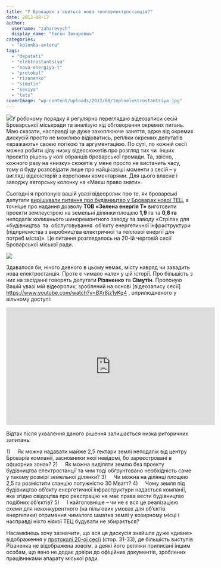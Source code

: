 ```yaml
---
title: "У Броварах з’явиться нова теплоелектростанція?"
date: 2012-08-17
author: 
  username: "zaharevych"
  display_name: "Євген Захаревич"
categories: 
  - "kolonka-avtora"
tags: 
  - "deputati"
  - "elektrostantsiya"
  - "nova-energiya-t"
  - "protokol"
  - "rizanenko"
  - "simutin"
  - "sesiya"
  - "tets"
coverImage: "wp-content/uploads/2012/08/teploelektrostantsiya.jpg"
---
```


[![](https://mpz.brovary.org/wp-content/uploads/2012/08/teploelektrostantsiya.jpg)](https://mpz.brovary.org/wp-content/uploads/2012/08/teploelektrostantsiya.jpg)У робочому порядку я регулярно переглядаю відеозаписи сесій Броварської міськради та аналізую хід обговорення окремих питань. Маю сказати, насправді це дуже захоплююче заняття, адже від окремих дискусій просто не можливо відірватись, репліки окремих депутатів «вражають» своєю логікою та аргументацією. По суті, по кожній сесії можна робити цілу низку відеосюжетів про розгляд тих чи  інших проектів рішень у колі обранців броварської громади. Та, звісно, кожного разу на «низку» сюжетів у мене просто не вистачить часу, тому я буду розповідати лише про найцікавіші моменти з сесій – у вигляді відеоісторій з короткими коментарями. Для цього власне і заводжу авторську колонку на «Маєш право знати».

Сьогодні я пропоную вашій увазі відеоролик про те, як броварські депутати [вирішували питання про будівництво у Броварах нової ТЕЦ](https://docs.brovary.org/p1286/12.04.2012/586-20-06), а точніше про надання дозволу **ТОВ «Зелена енергія Т»** виготовити проекти землеустрою на земельні ділянки площею **1,9** га та **0,6 га** неподалік колишнього шиноремонтного заводу та заводу «Стріла» для «будівництва  та  обслуговування  об’єкту енергетичної інфраструктури (підприємства з виробництва електричної та теплової енергії для  потреб міста)». Це питання розглядалось на 20-ій черговій сесії Броварської міської ради.

[![](https://mpz.brovary.org/wp-content/uploads/2012/08/dilyanki.png)](https://mpz.brovary.org/wp-content/uploads/2012/08/dilyanki.png)

Здавалося би, нічого дивного в цьому немає, місту навряд чи завадить нова електростанція. Проте є чимало «але» у цій історії. Про більшість з них на засіданні говорять депутати **Різаненко** та **Сімутін**. Пропоную Вашій увазі мій відеоролик, зроблений на основі [відеозапису сесії] https://www.youtube.com/watch?v=BXr8jz1yKq4 , оприлюдненого у вільному доступі:

<iframe src="https://www.youtube.com/embed/GEDrpSWMZ9c" frameborder="0" width="560" height="315"></iframe>

Відтак після ухвалення даного рішення залишається низка риторичних запитань:

1)     Як можна надавати майже 2,5 гектари землі неподалік від центру Броварів компанії, засновники якої невідомі, бо зареєстровані в офшорних зонах? 2)     Як можна виділяти землю без проекту будівництва електростанції та чим тоді обґрунтовано необхідність саме у такому розмірі земельної ділянки? 3)     Чи можна на ділянці площею 2,5 га розмістити станцію потужністю 30 Мватт? 4)     Чому земля під будівництво об’єкту енергетичної інфраструктури надається компанії, яка згідно свідоцтва про реєстрацію не має права вести будівництво подібних об’єктів? 5)     І найголовніше – чи не є вся це реалізацією схеми для неконкурентного (на пільгових умовах для об’єктів енергетики) отримання чималого шматка землі у козирному місці і насправді ніхто ніякої ТЕЦ будувати не збирається?

Насамкінець хочу зазначити, що вся ця дискусія знайшла дуже «дивне» відображення у [протоколі 20-ої сесії](https://rizanenko.org/downloads/doc/protokoly_sesii/20.pdf) (стор. 31-33), де більшість виступів Різаненка не відображена зовсім, а деякі його репліки приписані іншим особам, що явно не додає довіри до офіційних документів, зроблених працівниками апарату міської ради.
